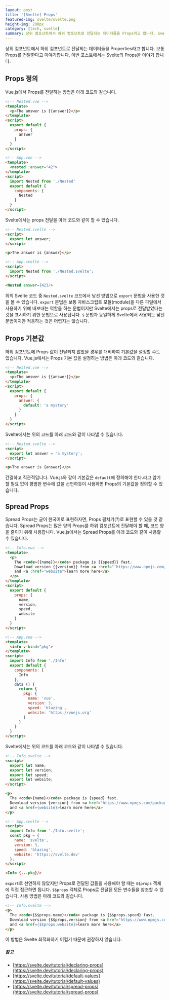 ```yaml
---
layout: post
title: '[Svelte] Props'
featured-img: svelte/svelte.png
height-img: 200px
category: [tech, svelte]
summary: 상위 컴포넌트에서 하위 컴포넌트로 전달되는 데이터들을 Props라고 합니다. Svelte의 Props을 이야기 합니다.
---
```


상위 컴포넌트에서 하위 컴포넌트로 전달되는 데이터들을 Properties라고 합니다. 보통 Props를 전달한다고 이야기합니다. 이번 포스트에서는 Svelte의 Props을 이야기 합니다.

## Props 정의
Vue.js에서 Props를 전달하는 방법은 아래 코드와 같습니다.

```html
<!-- Nested.vue -->
<template>
  <p>The answer is {{answer}}</p>
</template>
<script>
  export default {
    props: {
      answer
    }
  }
</script>
```

```html
<!-- App.vue -->
<template>
  <nested :answer="42">
</template>
<script>
  import Nested from './Nested'
  export default {
    components: {
      Nested
    }
  }
</script>
```

Svelte에서는 props 전달을 아래 코드와 같이 할 수 있습니다.

```html
<!-- Nested.svelte -->
<script>
  export let answer;
</script>

<p>The answer is {answer}</p>
```

```html
<!-- App.svelte -->
<script>
  import Nested from './Nested.svelte';
</script>

<Nested answer={42}/>
```

위의 Svelte 코드 중 `Nested.svelte` 코드에서 낯선 방법으로 `export` 문법을 사용한 것을 볼 수 있습니다. `export` 문법은 보통 자바스크립트 모듈(module)을 다른 파일에서 사용하기 위해 내보내는 역할을 하는 문법이지만 Svelte에서는 props로 전달받았다는 것을 표시하기 위한 문법으로 사용됩니다. `$` 문법과 동일하게 Svelte에서 사용되는 낯선 문법이지만 적응하는 것은 어렵지는 않습니다.

## Props 기본값
하위 컴포넌트에 Props 값이 전달되지 않았을 경우를 대비하여 기본값을 설정할 수도 있습니다. Vue.js에서는 Props 기본 값을 설정하는 방법은 아래 코드와 같습니다.

```html
<!-- Nested.vue -->
<template>
  <p>The answer is {{answer}}</p>
</template>
<script>
  export default {
    props: {
      answer: {
        default: 'a mystery'
      }
    }
  }
</script>
```

Svelte에서는 위의 코드를 아래 코드와 같이 나타낼 수 있습니다.

```html
<!-- Nested.svelte -->
<script>
  export let answer = 'a mystery';
</script>

<p>The answer is {answer}</p>
```

간결하고 직관적입니다. Vue.js와 같이 기본값은 `default`에 정의해야 한다.라고 암기할 필요 없이 평범한 변수에 값을 선언하듯이 사용하면 Props의 기본값을 정의할 수 있습니다.

## Spread Props
Spread Props는 굳이 한국어로 표현하자면, Props 펼치기(?)로 표현할 수 있을 것 같습니다. Spread Props는 많은 양의 Props를 하위 컴포넌트에 전달해야 할 때, 코드 양을 줄이기 위해 사용합니다. Vue.js에서는 Spread Props를 아래 코드와 같이 사용할 수 있습니다.

```html
<!-- Info.vue -->
<template>
  <p>
    The <code>{{name}}</code> package is {{speed}} fast.
    Download version {{version}} from <a :href="`https://www.npmjs.com/package/${name}`">npm</a>
    and <a :href="website">learn more here</a>
  </p>
</template>
<script>
  export default {
    props: {
      name,
      version,
      speed,
      website
    }
  }
</script>
```

```html
<!-- App.vue -->
<template>
  <info v-bind="pkg">
</template>
<script>
  import Info from './Info'
  export default {
    components: {
      Info
    },
    data () {
      return {
        pkg: {
          name: 'vue',
          version: 3,
          speed: 'blazing',
          website: 'https://vuejs.org'
        }
      }
    }
  }
</script>
```

Svelte에서는 위의 코드를 아래 코드와 같이 나타낼 수 있습니다.

```html
<!-- Info.svelte -->
<script>
  export let name;
  export let version;
  export let speed;
  export let website;
</script>

<p>
  The <code>{name}</code> package is {speed} fast.
  Download version {version} from <a href="https://www.npmjs.com/package/{name}">npm</a>
  and <a href={website}>learn more here</a>
</p>
```

```html
<!-- App.svelte -->
<script>
  import Info from './Info.svelte';
  const pkg = {
    name: 'svelte',
    version: 3,
    speed: 'blazing',
    website: 'https://svelte.dev'
  };
</script>

<Info {...pkg}/>
```

`export`로 선언하지 않았지만 Props로 전달된 값들을 사용해야 할 때는 `$$props` 객체에 직접 접근하면 됩니다. `$$props` 객체로 Props로 전달된 모든 변수들을 참조할 수 있습니다. 사용 방법은 아래 코드와 같습니다.

```html
<!-- Info.svelte -->
<p>
  The <code>{$$props.name}</code> package is {$$props.speed} fast.
  Download version {$$props.version} from <a href="https://www.npmjs.com/package/{$$props.name}">npm</a>
  and <a href={$$props.website}>learn more here</a>
</p>
```

이 방법은 Svelte 최적화하기 어렵기 때문에 권장하지 않습니다.

##### 참고
- [https://svelte.dev/tutorial/declaring-props](https://svelte.dev/tutorial/declaring-props)
- [https://svelte.dev/tutorial/default-values](https://svelte.dev/tutorial/default-values)
- [https://svelte.dev/tutorial/spread-props](https://svelte.dev/tutorial/spread-props)
